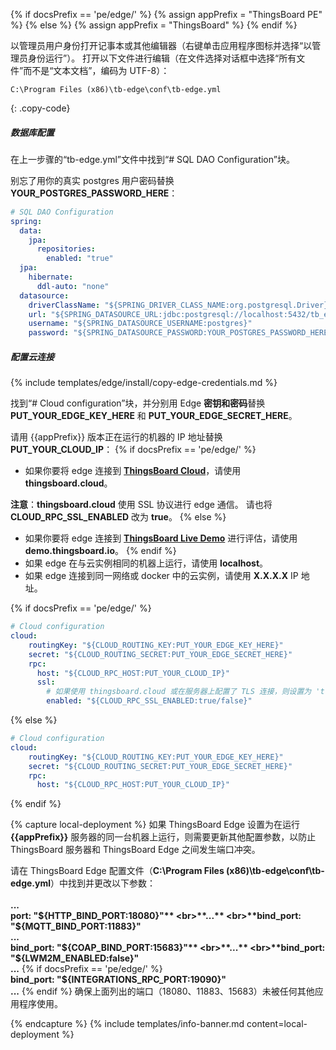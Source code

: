 {% if docsPrefix == 'pe/edge/' %}
{% assign appPrefix = "ThingsBoard PE" %}
{% else %}
{% assign appPrefix = "ThingsBoard" %}
{% endif %}

以管理员用户身份打开记事本或其他编辑器（右键单击应用程序图标并选择“以管理员身份运行”）。
打开以下文件进行编辑（在文件选择对话框中选择“所有文件”而不是“文本文档”，编码为 UTF-8）：

```text 
C:\Program Files (x86)\tb-edge\conf\tb-edge.yml
``` 
{: .copy-code}

##### 数据库配置

在上一步骤的“tb-edge.yml”文件中找到“# SQL DAO Configuration”块。

别忘了用你的真实 postgres 用户密码替换 **YOUR_POSTGRES_PASSWORD_HERE**：

```yml
# SQL DAO Configuration
spring:
  data:
    jpa:
      repositories:
        enabled: "true"
  jpa:
    hibernate:
      ddl-auto: "none"
  datasource:
    driverClassName: "${SPRING_DRIVER_CLASS_NAME:org.postgresql.Driver}"
    url: "${SPRING_DATASOURCE_URL:jdbc:postgresql://localhost:5432/tb_edge}"
    username: "${SPRING_DATASOURCE_USERNAME:postgres}"
    password: "${SPRING_DATASOURCE_PASSWORD:YOUR_POSTGRES_PASSWORD_HERE}"
``` 
##### 配置云连接

{% include templates/edge/install/copy-edge-credentials.md %}

找到“# Cloud configuration”块，并分别用 Edge **密钥和密码**替换 **PUT_YOUR_EDGE_KEY_HERE** 和 **PUT_YOUR_EDGE_SECRET_HERE**。

请用 {{appPrefix}} 版本正在运行的机器的 IP 地址替换 **PUT_YOUR_CLOUD_IP**：
{% if docsPrefix == 'pe/edge/' %}
* 如果你要将 edge 连接到 [**ThingsBoard Cloud**](https://thingsboard.cloud/signup)，请使用 **thingsboard.cloud**。

**注意**：**thingsboard.cloud** 使用 SSL 协议进行 edge 通信。
请也将 **CLOUD_RPC_SSL_ENABLED** 改为 **true**。
{% else %}
* 如果你要将 edge 连接到 [**ThingsBoard Live Demo**](https://demo.thingsboard.io/signup) 进行评估，请使用 **demo.thingsboard.io**。
{% endif %}
* 如果 edge 在与云实例相同的机器上运行，请使用 **localhost**。
* 如果 edge 连接到同一网络或 docker 中的云实例，请使用 **X.X.X.X** IP 地址。

{% if docsPrefix == 'pe/edge/' %}
```yml
# Cloud configuration
cloud:
    routingKey: "${CLOUD_ROUTING_KEY:PUT_YOUR_EDGE_KEY_HERE}"
    secret: "${CLOUD_ROUTING_SECRET:PUT_YOUR_EDGE_SECRET_HERE}"
    rpc:
      host: "${CLOUD_RPC_HOST:PUT_YOUR_CLOUD_IP}"
      ssl:
        # 如果使用 thingsboard.cloud 或在服务器上配置了 TLS 连接，则设置为 'true'；否则设置为 'false'。
        enabled: "${CLOUD_RPC_SSL_ENABLED:true/false}" 
```
{% else %}
```yml
# Cloud configuration
cloud:
    routingKey: "${CLOUD_ROUTING_KEY:PUT_YOUR_EDGE_KEY_HERE}"
    secret: "${CLOUD_ROUTING_SECRET:PUT_YOUR_EDGE_SECRET_HERE}"
    rpc:
      host: "${CLOUD_RPC_HOST:PUT_YOUR_CLOUD_IP}"
```
{% endif %}

{% capture local-deployment %}
如果 ThingsBoard Edge 设置为在运行 **{{appPrefix}}** 服务器的同一台机器上运行，则需要更新其他配置参数，以防止 ThingsBoard 服务器和 ThingsBoard Edge 之间发生端口冲突。

请在 ThingsBoard Edge 配置文件（**C:\Program Files (x86)\tb-edge\conf\tb-edge.yml**）中找到并更改以下参数：
<br>
<br>**...**
<br>**port: "${HTTP_BIND_PORT:18080}"**
<br>**...**
<br>**bind_port: "${MQTT_BIND_PORT:11883}"**
<br>**...**
<br>**bind_port: "${COAP_BIND_PORT:15683}"**
<br>**...**
<br>**bind_port: "${LWM2M_ENABLED:false}"**
<br>**...**
{% if docsPrefix == 'pe/edge/' %}
<br>**bind_port: "${INTEGRATIONS_RPC_PORT:19090}"**
<br>**...**
{% endif %}
确保上面列出的端口（18080、11883、15683）未被任何其他应用程序使用。

{% endcapture %}
{% include templates/info-banner.md content=local-deployment %}